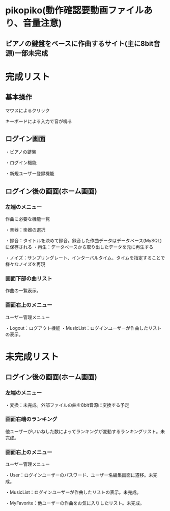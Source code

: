 # pikopiko(動作確認要動画ファイルあり、音量注意)
## ピアノの鍵盤をベースに作曲するサイト(主に8bit音源)一部未完成

# 完成リスト
## 基本操作
マウスによるクリック

キーボードによる入力で音が鳴る

## ログイン画面
・ピアノの鍵盤

・ログイン機能

・新規ユーザー登録機能

## ログイン後の画面(ホーム画面)
### 左端のメニュー
作曲に必要な機能一覧

・楽器：楽器の選択

・録音：タイトルを決めて録音。録音した作曲データはデータベース(MySQL)に保存される
・再生：データベースから取り出したデータを元に再生する

・ノイズ：サンプリングレート、インターバルタイム、タイムを指定することで様々なノイズを再現

### 画面下部の曲リスト
作曲の一覧表示。

### 画面右上のメニュー
ユーザー管理メニュー

・Logout：ログアウト機能
・MusicList：ログインユーザーが作曲したリストの表示。


# 未完成リスト
## ログイン後の画面(ホーム画面)
### 左端のメニュー
・変換：未完成。外部ファイルの曲を8bit音源に変換する予定

### 画面右端のランキング
他ユーザーがいいねした数によってランキングが変動するランキングリスト。未完成。

### 画面右上のメニュー
ユーザー管理メニュー

・User：ログインユーザーのパスワード、ユーザー名編集画面に遷移。未完成。

・MusicList：ログインユーザーが作曲したリストの表示。未完成。

・MyFavorite：他ユーザーの作曲をお気に入りしたリスト。未完成。


